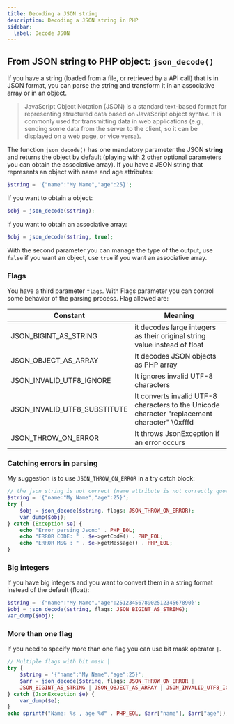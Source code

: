 ```yaml
---
title: Decoding a JSON string
description: Decoding a JSON string in PHP
sidebar:
  label: Decode JSON
---
```


## From JSON string to PHP object: `json_decode()`

If you have a string (loaded from a file, or retrieved by a API call) that is in JSON format, you can parse the string and transform it in an associative array or in an object.

> JavaScript Object Notation (JSON) is a standard text-based format for representing structured data based on JavaScript object syntax. It is commonly used for transmitting data in web applications (e.g., sending some data from the server to the client, so it can be displayed on a web page, or vice versa).

The function `json_decode()` has one mandatory parameter the JSON **string** and returns the object by default (playing with 2 other optional parameters you can obtain the associative array).
If you have a JSON string that represents an object with name and age attributes:

```php
$string = '{"name":"My Name","age":25}';
```

If you want to obtain a object:

```php
$obj = json_decode($string);
```

if you want to obtain an associative array:

```php
$obj = json_decode($string, true);
```

With the second parameter you can manage the type of the output, use `false` if you want an object, use `true` if you want an associative array.

### Flags

You have a third parameter `flags`.
With Flags parameter you can control some behavior of the parsing process.
Flag allowed are:

| Constant                     | Meaning                                                      |
| ---------------------------- | ------------------------------------------------------------ |
| JSON_BIGINT_AS_STRING        | it decodes large integers as their original string value instead of float |
| JSON_OBJECT_AS_ARRAY         | It decodes JSON objects as PHP array                         |
| JSON_INVALID_UTF8_IGNORE     | It ignores invalid UTF-8 characters                          |
| JSON_INVALID_UTF8_SUBSTITUTE | It converts invalid UTF-8 characters to the Unicode character "replacement character" \0xfffd |
| JSON_THROW_ON_ERROR          | It throws JsonException if an error occurs                   |

### Catching errors in parsing

My suggestion is to use `JSON_THROW_ON_ERROR` in a try catch block:

```php
// the json string is not correct (name attribute is not correctly quoted)
$string = '{"name:"My Name","age":25}';
try {
    $obj = json_decode($string, flags: JSON_THROW_ON_ERROR);
    var_dump($obj);
} catch (Exception $e) {
    echo "Error parsing Json:" . PHP_EOL;
    echo "ERROR CODE: " . $e->getCode() . PHP_EOL;
    echo "ERROR MSG : " . $e->getMessage() . PHP_EOL;
}

```

### Big integers

If you have big integers and you want to convert them in a string format instead of the default (float):

```php
$string = '{"name":"My Name","age":251234567890251234567890}';
$obj = json_decode($string, flags: JSON_BIGINT_AS_STRING);
var_dump($obj);
```

### More than one flag

If you need to specify more than one flag you can use bit mask operator `|`.

```php
// Multiple flags with bit mask |
try {
    $string = '{"name":"My Name","age":25}';
    $arr = json_decode($string, flags: JSON_THROW_ON_ERROR |
    JSON_BIGINT_AS_STRING | JSON_OBJECT_AS_ARRAY | JSON_INVALID_UTF8_IGNORE);
} catch (JsonException $e) {
    var_dump($e);
}
echo sprintf("Name: %s , age %d" . PHP_EOL, $arr["name"], $arr["age"]);
```
